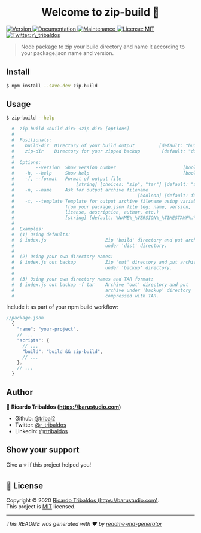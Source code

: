 <h1 align="center">Welcome to zip-build 👋</h1>
<p>
  <a href="https://www.npmjs.com/package/zip-build" target="_blank">
    <img alt="Version" src="https://img.shields.io/npm/v/zip-build.svg">
  </a>
  <a href="https://github.com/tribal2/zip-build#readme" target="_blank">
    <img alt="Documentation" src="https://img.shields.io/badge/documentation-yes-brightgreen.svg" />
  </a>
  <a href="https://github.com/tribal2/zip-build/graphs/commit-activity" target="_blank">
    <img alt="Maintenance" src="https://img.shields.io/badge/Maintained%3F-yes-green.svg" />
  </a>
  <a href="https://github.com/tribal2/zip-build/blob/master/LICENSE" target="_blank">
    <img alt="License: MIT" src="https://img.shields.io/github/license/tribal2/zip-build" />
  </a>
  <a href="https://twitter.com/r_tribaldos" target="_blank">
    <img alt="Twitter: r\_tribaldos" src="https://img.shields.io/twitter/follow/r_tribaldos.svg?style=social" />
  </a>
</p>

> Node package to zip your build directory and name it according to your package.json name and version.

## Install

```sh
$ npm install --save-dev zip-build
```

## Usage

```sh
$ zip-build --help

  #  zip-build <build-dir> <zip-dir> [options]
  #
  #  Positionals:
  #    build-dir  Directory of your build output         [default: "build"]
  #    zip-dir    Directory for your zipped backup        [default: "dist"]
  #
  #  Options:
  #        --version  Show version number                         [boolean]
  #    -h, --help     Show help                                   [boolean]
  #    -f, --format   Format of output file
  #                       [string] [choices: "zip", "tar"] [default: "zip"]
  #    -n, --name     Ask for output archive filename
  #                                              [boolean] [default: false]
  #    -t, --template Template for output archive filename using variables
  #                   from your package.json file (eg: name, version,
  #                   license, description, author, etc.)
  #                   [string] [default: %NAME%_%VERSION%_%TIMESTAMP%.%EXT%]
  #
  #  Examples:
  #  (1) Using defaults:
  #  $ index.js                      Zip 'build' directory and put archive
  #                                  under 'dist' directory.
  #
  #  (2) Using your own directory names:
  #  $ index.js out backup           Zip 'out' directory and put archive
  #                                  under 'backup' directory.
  #
  #  (3) Using your own directory names and TAR format:
  #  $ index.js out backup -f tar    Archive 'out' directory and put
  #                                  archive under 'backup' directory
  #                                  compressed with TAR.
```

Include it as part of your npm build workflow:
```javascript
//package.json
  {
    "name": "your-project",
    // ...
    "scripts": {
      // ...
      "build": "build && zip-build",
      // ...
    },
    // ...
  }
```

## Author

👤 **Ricardo Tribaldos (https://barustudio.com)**

* Github: [@tribal2](https://github.com/tribal2)
* Twitter: [@r_tribaldos](https://twitter.com/r_tribaldos)
* LinkedIn: [@rtribaldos](https://linkedin.com/in/rtribaldos)

## Show your support

Give a ⭐️ if this project helped you!

## 📝 License

Copyright © 2020 [Ricardo Tribaldos (https://barustudio.com)](https://github.com/tribal2).<br />
This project is [MIT](https://github.com/tribal2/zip-build/blob/master/LICENSE) licensed.

***
_This README was generated with ❤️ by [readme-md-generator](https://github.com/kefranabg/readme-md-generator)_